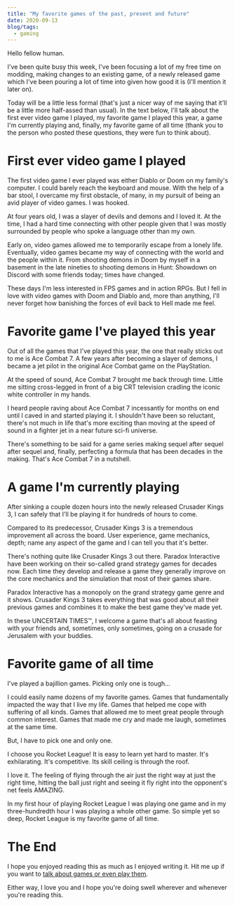 ```yaml
---
title: "My favorite games of the past, present and future"
date: 2020-09-13
blog/tags:
  - gaming
---
```


Hello fellow human.

I've been quite busy this week, I've been focusing a lot of my free time on
modding, making changes to an existing game, of a newly released game which I've
been pouring a lot of time into given how good it is (I'll mention it later on).

Today will be a little less formal (that's just a nicer way of me saying that
it'll be a little more half-assed than usual). In the text below, I'll talk
about the first ever video game I played, my favorite game I played this year, a
game I'm currently playing and, finally, my favorite game of all time (thank you
to the person who posted these questions, they were fun to think about).

# First ever video game I played

The first video game I ever played was either Diablo or Doom on my family's
computer. I could barely reach the keyboard and mouse. With the help of a bar
stool, I overcame my first obstacle, of many, in my pursuit of being an avid
player of video games. I was hooked.

At four years old, I was a slayer of devils and demons and I loved it. At the
time, I had a hard time connecting with other people given that I was mostly
surrounded by people who spoke a language other than my own.

Early on, video games allowed me to temporarily escape from a lonely life.
Eventually, video games became my way of connecting with the world and the
people within it. From shooting demons in Doom by myself in a basement in the
late nineties to shooting demons in Hunt: Showdown on Discord with some friends
today; times have changed.

These days I'm less interested in FPS games and in action RPGs. But I fell in
love with video games with Doom and Diablo and, more than anything, I'll never
forget how banishing the forces of evil back to Hell made me feel.

# Favorite game I've played this year

Out of all the games that I've played this year, the one that really sticks out
to me is Ace Combat 7. A few years after becoming a slayer of demons, I became a
jet pilot in the original Ace Combat game on the PlayStation.

At the speed of sound, Ace Combat 7 brought me back through time. Little me
sitting cross-legged in front of a big CRT television cradling the iconic white
controller in my hands.

I heard people raving about Ace Combat 7 incessantly for months on end until I
caved in and started playing it. I shouldn't have been so reluctant, there's not
much in life that's more exciting than moving at the speed of sound in a fighter
jet in a near future sci-fi universe.

There's something to be said for a game series making sequel after sequel after
sequel and, finally, perfecting a formula that has been decades in the making.
That's Ace Combat 7 in a nutshell.

# A game I'm currently playing

After sinking a couple dozen hours into the newly released Crusader Kings 3, I
can safely that I'll be playing it for hundreds of hours to come.

Compared to its predecessor, Crusader Kings 3 is a tremendous improvement all
across the board. User experience, game mechanics, depth; name any aspect of the
game and I can tell you that it's better.

There's nothing quite like Crusader Kings 3 out there. Paradox Interactive have
been working on their so-called grand strategy games for decades now. Each time
they develop and release a game they generally improve on the core mechanics and
the simulation that most of their games share.

Paradox Interactive has a monopoly on the grand strategy game genre and it
shows. Crusader Kings 3 takes everything that was good about all their previous
games and combines it to make the best game they've made yet.

In these UNCERTAIN TIMES™, I welcome a game that's all about feasting with your
friends and, sometimes, only sometimes, going on a crusade for Jerusalem with
your buddies.

# Favorite game of all time

I've played a bajillion games. Picking only one is tough...

I could easily name dozens of my favorite games. Games that fundamentally
impacted the way that I live my life. Games that helped me cope with suffering
of all kinds. Games that allowed me to meet great people through common
interest. Games that made me cry and made me laugh, sometimes at the same time.

But, I have to pick one and only one.

I choose you Rocket League! It is easy to learn yet hard to master. It's
exhilarating. It's competitive. Its skill ceiling is through the roof.

I love it. The feeling of flying through the air just the right way at just the
right time, hitting the ball just right and seeing it fly right into the
opponent's net feels AMAZING.

In my first hour of playing Rocket League I was playing one game and in my
three-hundredth hour I was playing a whole other game. So simple yet so deep,
Rocket League is my favorite game of all time.

# The End

I hope you enjoyed reading this as much as I enjoyed writing it. Hit me up if
you want to [talk about games or even play them](mailto:me@strategineer.com).

Either way, I love you and I hope you're doing swell wherever and whenever
you're reading this.
